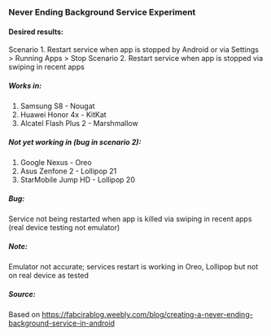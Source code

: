 ### Never Ending Background Service Experiment

#### Desired results:
Scenario 1. Restart service when app is stopped by Android or via Settings > Running Apps > Stop
Scenario 2. Restart service when app is stopped via swiping in recent apps


##### Works in:
1. Samsung S8 - Nougat
2. Huawei Honor 4x - KitKat
3. Alcatel Flash Plus 2 - Marshmallow

##### Not yet working in (bug in scenario 2):
1. Google Nexus - Oreo
2. Asus Zenfone 2 - Lollipop 21
3. StarMobile Jump HD - Lollipop 20



##### Bug: 
Service not being restarted when app is killed via swiping in recent apps (real device testing not emulator)

##### Note: 
Emulator not accurate; services restart is working in Oreo, Lollipop but not on real device as tested

##### Source:
Based on https://fabcirablog.weebly.com/blog/creating-a-never-ending-background-service-in-android
